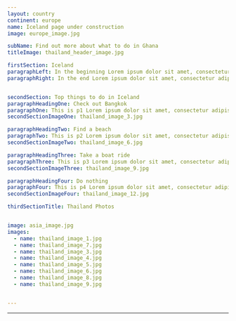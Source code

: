 ```yaml
---
layout: country
continent: europe
name: Iceland page under construction
image: europe_image.jpg

subName: Find out more about what to do in Ghana
titleImage: thailand_header_image.jpg

firstSection: Iceland
paragraphLeft: In the beginning Lorem ipsum dolor sit amet, consectetur adipisicing elit, sed do eiusmod tempor incididunt ut labore et dolore magna aliqua. Ut enim ad minim veniam, quis nostrud exercitation ullamco laboris nisi ut aliquip ex ea commodo consequat. Duis aute irure dolor in reprehenderit in voluptate velit esse cillum dolore eu fugiat nulla pariatur. Excepteur sint occaecat cupidatat non proident, sunt in culpa qui officia deserunt mollit anim id est laborum.
paragraphRight: In the end Lorem ipsum dolor sit amet, consectetur adipisicing elit, sed do eiusmod tempor incididunt ut labore et dolore magna aliqua. Ut enim ad minim veniam, quis nostrud exercitation ullamco laboris nisi ut aliquip ex ea commodo consequat. Duis aute irure dolor in reprehenderit in voluptate velit esse cillum dolore eu fugiat nulla pariatur. Excepteur sint occaecat cupidatat non proident, sunt in culpa qui officia deserunt mollit anim id est laborum.


secondSection: Top things to do in Iceland
paragraphHeadingOne: Check out Bangkok
paragraphOne: This is p1 Lorem ipsum dolor sit amet, consectetur adipisicing elit, sed do eiusmod tempor incididunt ut labore et dolore magna aliqua. Ut enim ad minim veniam, quis nostrud exercitation ullamco laboris nisi ut aliquip ex ea commodo consequat.
secondSectionImageOne: thailand_image_3.jpg

paragraphHeadingTwo: Find a beach
paragraphTwo: This is p2 Lorem ipsum dolor sit amet, consectetur adipisicing elit, sed do eiusmod tempor incididunt ut labore et dolore magna aliqua. Ut enim ad minim veniam, quis nostrud exercitation ullamco laboris nisi ut aliquip ex ea commodo consequat.
secondSectionImageTwo: thailand_image_6.jpg

paragraphHeadingThree: Take a boat ride
paragraphThree: This is p3 Lorem ipsum dolor sit amet, consectetur adipisicing elit, sed do eiusmod tempor incididunt ut labore et dolore magna aliqua. Ut enim ad minim veniam, quis nostrud exercitation ullamco laboris nisi ut aliquip ex ea commodo consequat.
secondSectionImageThree: thailand_image_9.jpg

paragraphHeadingFour: Do nothing
paragraphFour: This is p4 Lorem ipsum dolor sit amet, consectetur adipisicing elit, sed do eiusmod tempor incididunt ut labore et dolore magna aliqua. Ut enim ad minim veniam, quis nostrud exercitation ullamco laboris nisi ut aliquip ex ea commodo consequat.
secondSectionImageFour: thailand_image_12.jpg

thirdSectionTitle: Thailand Photos


image: asia_image.jpg
images:
  - name: thailand_image_1.jpg
  - name: thailand_image_7.jpg
  - name: thailand_image_3.jpg
  - name: thailand_image_4.jpg
  - name: thailand_image_5.jpg
  - name: thailand_image_6.jpg
  - name: thailand_image_8.jpg
  - name: thailand_image_9.jpg


---
```

---
